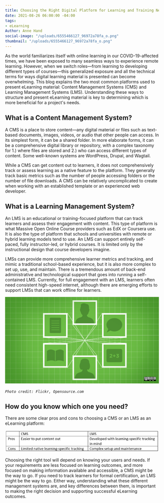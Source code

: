 ```yaml
---
title: Choosing the Right Digital Platform for Learning and Training Needs
date: 2021-08-26 06:00:00 -04:00
tags:
- eLearning
Author: Anne Hand
social-image: "/uploads/6555466127_96972a78fa_o.png"
thumbnail: "/uploads/6555466127_96972a78fa_o.png"
---
```


As the world familiarizes itself with online learning in our COVID-19-affected times, we have been exposed to many seamless ways to experience remote learning. However, when we switch roles—from learning to developing different types of courses—this generalized exposure and all the technical terms for ways digital learning material is presented can become overwhelming. This blog explains the two most common platforms used to present eLearning material: Content Management Systems (CMS) and Learning Management Systems (LMS). Understanding these ways to structure and present eLearning material is key to determining which is more beneficial for a project's needs.

<!--more-->

## What is a Content Management System?

A CMS is a place to store content—any digital material or files such as text-based documents, images, videos, or audio that other people can access. In its simplest form, it can be a shared folder. In more elaborate forms, it can be a comprehensive digital library or repository, with a complex taxonomy for 1.) where files are stored and 2.) who can access different types of content. Some well-known systems are WordPress, Drupal, and Wagtail.

While a CMS can get content out to learners, it does not comprehensively track or assess learning as a native feature to the platform. They generally track basic metrics such as the number of people accessing folders or the number of file downloads. A CMS can be relatively uncomplicated to create when working with an established template or an experienced web developer.

## What is a Learning Management System?

An LMS is an educational or training-focused platform that can track learners and assess their engagement with content. This type of platform is what Massive Open Online Course providers such as EdX or Coursera use. It is also the type of platform that schools and universities with remote or hybrid learning models tend to use. An LMS can support entirely self-paced, fully instructor-led, or hybrid courses. It is limited only by the instructional design that course developers imagine.

LMSs can provide more comprehensive learner metrics and tracking, and mimic a traditional school-based experience, but it is also more complex to set up, use, and maintain. There is a tremendous amount of back-end administrative and technological support that goes into running a self-contained LMS. Currently, for full engagement with an LMS, learners often need consistent high-speed internet, although there are emerging efforts to support LMSs that can work offline for learners.

![6555466127_96972a78fa_o.png](/uploads/6555466127_96972a78fa_o.png)

*`Photo credit: Flickr, Opensource.com`*

## How do you know which one you need?

There are some clear pros and cons to choosing a CMS or an LMS as an eLearning platform:

![pros and cons cms lms.png](/uploads/pros%20and%20cons%20cms%20lms.png)

Choosing the right tool will depend on knowing your users and needs. If your requirements are less focused on learning outcomes, and more focused on making information available and accessible, a CMS might be the way to go. If you need to track learners for formal certification, an LMS might be the way to go. Either way, understanding what these different management systems are, and key differences between them, is important to making the right decision and supporting successful eLearning outcomes.